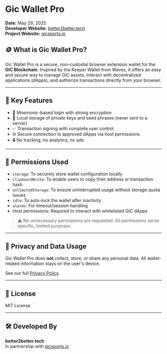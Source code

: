 # Gic Wallet Pro

**Date:** May 29, 2025  
**Developer Website:** [better2better.tech](https://better2better.tech)  
**Project Website:** [gicsports.io](https://gicsports.io)

## 🪙 What is Gic Wallet Pro?

Gic Wallet Pro is a secure, non-custodial browser extension wallet for the **GIC Blockchain**. Inspired by the Keeper Wallet from Waves, it offers an easy and secure way to manage GIC assets, interact with decentralized applications (dApps), and authorize transactions directly from your browser.

---

## 🔐 Key Features

- 🔑 Mnemonic-based login with strong encryption
- 🔐 Local storage of private keys and seed phrases (never sent to a server)
- ✅ Transaction signing with complete user control
- 🌐 Secure connection to approved dApps via host permissions
- 🔒 No tracking, no analytics, no ads

---

## 🧾 Permissions Used

- `storage`: To securely store wallet configuration locally
- `clipboardWrite`: To enable users to copy their address or transaction hash
- `unlimitedStorage`: To ensure uninterrupted usage without storage quota issues
- `idle`: To auto-lock the wallet after inactivity
- `alarms`: For timeout/session handling
- Host permissions: Required to interact with whitelisted GIC dApps

> ⚠️ No unnecessary permissions are requested. All permissions serve specific, limited purposes.

---

## 📄 Privacy and Data Usage

Gic Wallet Pro does **not** collect, store, or share any personal data. All wallet-related information stays on the user's device.

See our full [Privacy Policy](./PRIVACY_POLICY.md).

---

## 💼 License

MIT License

---

## 🛠 Developed By

**better2better.tech**  
In partnership with [gicsports.io](https://gicsports.io)
